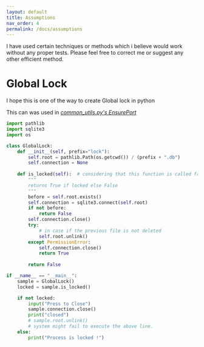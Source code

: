 ```yaml
---
layout: default
title: Assumptions
nav_order: 4
permalink: /docs/assumptions
---
```


I have used certain techniques or methods which i believe would work without any proper tests.
Please feel free to correct me or suggest any other efficient method.

# Global Lock

I hope this is one of the way to create Global lock in python

This can was used in _[common_utils.py's EnsurePort](https://github.com/RahulARanger/MAL-Remainder/blob/933c3e2bffcafd667ac6b24ed13fd7824888531a/MAL_Remainder/common_utils.py#L27)_

```python
import pathlib
import sqlite3
import os

class GlobalLock:
    def __init__(self, prefix="lock"):
        self.root = pathlib.Path(os.getcwd()) / (prefix + ".db")
        self.connection = None
    
    def is_locked(self):  # considering that this function is called from another processes
        """
        returns True if locked else False
        """
        before = self.root.exists()
        self.connection = sqlite3.connect(self.root)
        if not before:
            return False
        self.connection.close()
        try:
            # in case if the previous file is not deleted
            self.root.unlink()
        except PermissionError:
            self.connection.close()
            return True
        
        return False

if __name__ == "__main__":
    sample = GlobalLock()
    locked = sample.is_locked()

    if not locked:
        input("Press to Close")
        sample.connection.close()
        print("closed")
        # sample.root.unlink()
        # system might fail to execute the above line. 
    else:
        print("Process is locked !")
```
